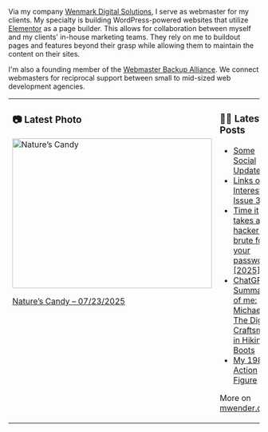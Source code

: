 Via my company [Wenmark Digital Solutions](https://wenmarkdigital.com), I serve as webmaster for my clients. My specialty is building WordPress-powered websites that utilize [Elementor](https://elementor.com/) as a page builder. This allows for collaboration between myself and my clients' in-house marketing teams. They rely on me to buildout pages and features beyond their grasp while allowing them to maintain the content on their sites.

I'm also a founding member of the [Webmaster Backup Alliance](https://webmasterbackupalliance.com/). We connect webmasters for reciprocal support between small to mid-sized web development agencies.

<table><tr><td valign="top" width="50%">

### 📷 Latest Photo
<!-- photo starts -->
<a href="https://photos.mwender.com/natures-candy/"><img src="https://photos.mwender.com/wp-content/uploads/2025/07/img_8808-800x600.jpg" alt="Nature’s Candy" width="400" height="300" /></a>
<p><a href="https://photos.mwender.com/natures-candy/">Nature’s Candy – 07/23/2025</a></p>
<!-- photo ends -->

</td><td valign="top" width="50%">

### 👨‍💻 Latest Posts
<!-- blog starts -->
- [Some Social Updates](https://mwender.com/some-social-updates/)
- [Links of Interest, Issue 30](https://mwender.com/links-of-interest-issue-30/)
- [Time it takes a hacker to brute force your password? [2025]](https://mwender.com/time-it-takes-a-hacker-to-brute-force-your-password-2025/)
- [ChatGPT’s Summary of me: Michael – The Digital Craftsman in Hiking Boots](https://mwender.com/chatgpts-summary-of-me-michael-the-digital-craftsman-in-hiking-boots/)
- [My 1980’s Action Figure](https://mwender.com/my-1980s-action-figure/)
<!-- blog ends -->

More on [mwender.com](https://mwender.com).

</td></table>